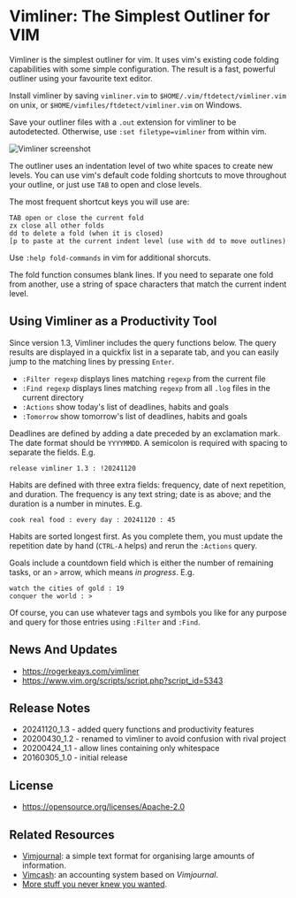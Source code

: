 # Vimliner: The Simplest Outliner for VIM

Vimliner is the simplest outliner for vim. It uses vim's existing code 
folding capabilities with some simple configuration. The result is a fast,
powerful outliner using your favourite text editor.

Install vimliner by saving `vimliner.vim` to `$HOME/.vim/ftdetect/vimliner.vim`
on unix, or `$HOME/vimfiles/ftdetect/vimliner.vim` on Windows.

Save your outliner files with a `.out` extension for vimliner to be 
autodetected. Otherwise, use `:set filetype=vimliner` from within vim.

![Vimliner screenshot](https://rogerkeays.com/ox/webcore/attachments/27730/vimliner-the-simplest-outliner-for-vim-screenshot.png?width=600&height=350)

The outliner uses an indentation level of two white spaces to create
new levels. You can use vim's default code folding shortcuts to move
throughout your outline, or just use `TAB` to open and close levels.
 
The most frequent shortcut keys you will use are:

    TAB open or close the current fold
    zx close all other folds  
    dd to delete a fold (when it is closed)
    [p to paste at the current indent level (use with dd to move outlines)

Use `:help fold-commands` in vim for additional shorcuts.

The fold function consumes blank lines. If you need to separate one
fold from another, use a string of space characters that match the
current indent level.

## Using Vimliner as a Productivity Tool

Since version 1.3, Vimliner includes the query functions below. The query
results are displayed in a quickfix list in a separate tab, and you can easily
jump to the matching lines by pressing `Enter`.

 - `:Filter regexp` displays lines matching `regexp` from the current file
 - `:Find regexp` displays lines matching `regexp` from all `.log` files in
                    the current directory
 - `:Actions` show today's list of deadlines, habits and goals
 - `:Tomorrow` show tomorrow's list of deadlines, habits and goals

Deadlines are defined by adding a date preceded by an exclamation mark. The
date format should be `YYYYMMDD`. A semicolon is required with spacing to
separate the fields. E.g.

    release vimliner 1.3 : !20241120

Habits are defined with three extra fields: frequency, date of next repetition,
and duration. The frequency is any text string; date is as above; and the
duration is a number in minutes. E.g.

    cook real food : every day : 20241120 : 45

Habits are sorted longest first. As you complete them, you must update the
repetition date by hand (`CTRL-A` helps) and rerun the `:Actions` query.

Goals include a countdown field which is either the number of remaining
tasks, or an `>` arrow, which means *in progress*. E.g.

    watch the cities of gold : 19
    conquer the world : >

Of course, you can use whatever tags and symbols you like for any purpose and
query for those entries using `:Filter` and `:Find`.

## News And Updates

 - https://rogerkeays.com/vimliner
 - https://www.vim.org/scripts/script.php?script_id=5343

## Release Notes

 - 20241120_1.3 - added query functions and productivity features
 - 20200430_1.2 - renamed to vimliner to avoid confusion with rival project
 - 20200424_1.1 - allow lines containing only whitespace
 - 20160305_1.0 - initial release

## License

 - https://opensource.org/licenses/Apache-2.0

## Related Resources

  * [Vimjournal](https://github.com/rogerkeays/vimjournal): a simple text format for organising large amounts of information.
  * [Vimcash](https://github.com/rogerkeays/vimcash): an accounting system based on *Vimjournal*.
  * [More stuff you never knew you wanted](https://rogerkeays.com).

